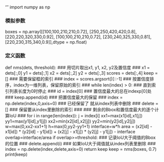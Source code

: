 ‘’’
import numpy as np

### 模拟参数 ###
boxes = np.array([[100,100,210,210,0.72],
        [250,250,420,420,0.8],
        [220,220,320,330,0.92],
        [100,100,210,210,0.72],
        [230,240,325,330,0.81],
        [220,230,315,340,0.9]],dtype = np.float)

### 定义函数 ###
def nms(dets, threshold):
    ### 用切片取出x1, y1, x2, y2及置信度 ###
    x1 = dets[:,0]
    y1 = dets[:,1]
    x2 = dets[:,2]
    y2 = dets[:,3]
    scores = dets[:,4]
    keep = [] ### 需要保留框的索引 ###
    index = scores.argsort()[::-1] ### 按置信度排序，index为一维列表，保留原始的索引 ###
    while len(index) > 0: ### 直到索引列表长度为0时停止 ###
        id = index[0] ### 置信度最大的总在indexp[0]处 ###
        keep.append(id) ### 把置信度最大的保留 ###
        index = np.delete(index,0,axis=0) ### 已经保留了 就从index列表中删除 ###
        delete = [] ### 保留要从index里删除的索引 ###
        ### 剩余的Bbox和置信度最大的逐个计算IoU ###
        for i in range(len(index)):
            j = index[i] 
            xx1=max(x1[id],x1[j])
            yy1=max(y1[id],y1[j])
            xx2=min(x2[id],x2[j])
            yy2=min(y2[id],y2[j])
            w=max(0,xx2-xx1+1)
            h=max(0,yy2-yy1+1)
            interface=w*h
            area =  (x2[id] - x1[id]) * (y2[id] - y1[id]) +  (x2[j] - x1[j]) * (y2[j] - y1[j]) - interface
            overlap=interface/area
            if overlap>=threshold: ### 记录IoU大于阈值的Bbox的位置 ###
                delete.append(i)
        ### 如果IoU大于阈值就从index列表里删除 ###
        index = np.delete(index,delete,axis=0)
    return keep
keep = nms(boxes, 0.7)
print(keep)
